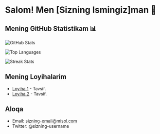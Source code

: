 # Salom! Men [Sizning Ismingiz]man 👋

## Mening GitHub Statistikam 📊
![GitHub Stats](https://github-readme-stats.vercel.app/api?username=jonniuz1&show_icons=true&theme=radical)

![Top Languages](https://github-readme-stats.vercel.app/api/top-langs/?username=jonniuz1&layout=compact&theme=radical)

![Streak Stats](https://github-readme-streak-stats.herokuapp.com/?user=jonniuz1&theme=radical)

## Mening Loyihalarim
- [Loyiha 1](https://github.com/jonniuz1/loyiha1) - Tavsif.
- [Loyiha 2](https://github.com/jonniuz1/loyiha2) - Tavsif.

## Aloqa
- Email: sizning-email@misol.com
- Twitter: @sizning-username
